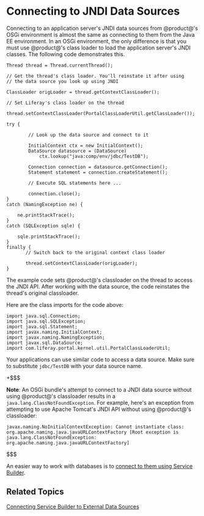 # Connecting to JNDI Data Sources [](id=connecting-to-data-sources-using-jndi)

Connecting to an application server's JNDI data sources from @product@'s OSGi
environment is almost the same as connecting to them from the Java EE
environment. In an OSGi environment, the only difference is that you must use
@product@'s class loader to load the application server's JNDI classes. The
following code demonstrates this.

    Thread thread = Thread.currentThread();

    // Get the thread's class loader. You'll reinstate it after using
    // the data source you look up using JNDI

    ClassLoader origLoader = thread.getContextClassLoader();
    
    // Set Liferay's class loader on the thread
    
    thread.setContextClassLoader(PortalClassLoaderUtil.getClassLoader());

    try {

            // Look up the data source and connect to it

            InitialContext ctx = new InitialContext();
            DataSource datasource = (DataSource)
                ctx.lookup("java:comp/env/jdbc/TestDB");

            Connection connection = datasource.getConnection();
            Statement statement = connection.createStatement();

            // Execute SQL statements here ...

            connection.close();
    }
    catch (NamingException ne) {

        ne.printStackTrace();
    }
	catch (SQLException sqle) {

		sqle.printStackTrace();
	}
    finally {
           // Switch back to the original context class loader

           thread.setContextClassLoader(origLoader);
    }

The example code sets @product@'s classloader on the thread to access the JNDI
API. After working with the data source, the code reinstates the thread's
original classloader.

Here are the class imports for the code above:

    import java.sql.Connection;
    import java.sql.SQLException;
    import java.sql.Statement;
    import javax.naming.InitialContext;
    import javax.naming.NamingException;
    import javax.sql.DataSource;
    import com.liferay.portal.kernel.util.PortalClassLoaderUtil;

Your applications can use similar code to access a data source. Make sure to
substitute `jdbc/TestDB` with your data source name. 

+$$$

**Note**: An OSGi bundle's attempt to connect to a JNDI data source without
using @product@'s classloader results in a `java.lang.ClassNotFoundException`.
For example, here's an exception from attempting to use Apache Tomcat's JNDI API
without using @product@'s classloader:

    javax.naming.NoInitialContextException: Cannot instantiate class:
    org.apache.naming.java.javaURLContextFactory [Root exception is
    java.lang.ClassNotFoundException:
    org.apache.naming.java.javaURLContextFactory]

$$$

An easier way to work with databases is to 
[connect to them using Service Builder](/develop/tutorials/-/knowledge_base/7-0/connecting-service-builder-to-external-data-sources). 

## Related Topics [](id=related-topics)

[Connecting Service Builder to External Data Sources](/develop/tutorials/-/knowledge_base/7-0/connecting-service-builder-to-external-data-sources)
